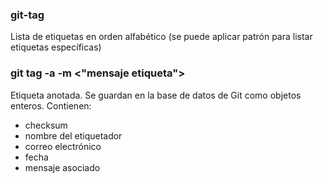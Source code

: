 ### git-tag
Lista de etiquetas en orden alfabético (se puede aplicar patrón para listar etiquetas específicas)

### git tag -a <nombre etiqueta> -m <"mensaje etiqueta">

Etiqueta anotada. Se guardan en la base de datos de Git como objetos enteros. 
Contienen:
- checksum
- nombre del etiquetador
- correo electrónico
- fecha
- mensaje asociado 


